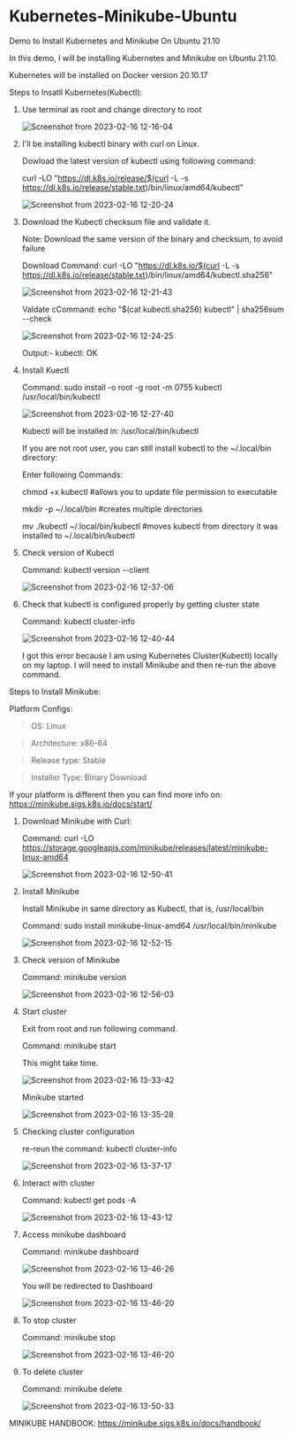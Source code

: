 # Kubernetes-Minikube-Ubuntu
Demo to Install Kubernetes and Minikube On Ubuntu 21.10

In this demo, I will be installing Kubernetes and Minikube on Ubuntu 21.10.

Kubernetes will be installed on Docker version 20.10.17

Steps to Insatll Kubernetes(Kubectl):

1. Use terminal as root and change directory to root

   ![Screenshot from 2023-02-16 12-16-04](https://user-images.githubusercontent.com/122020679/219289160-fea2904d-8dd6-482c-abfc-d8f813c49776.png)
   
2. I'll be installing kubectl binary with curl on Linux.

   Dowload the latest version of kubectl using following command:
   
   curl -LO "https://dl.k8s.io/release/$(curl -L -s https://dl.k8s.io/release/stable.txt)/bin/linux/amd64/kubectl"
   
   ![Screenshot from 2023-02-16 12-20-24](https://user-images.githubusercontent.com/122020679/219289796-a66b0d02-43c1-471b-af5f-9598c0dcdf39.png)

3. Download the Kubectl checksum file and validate it.

   Note: Download the same version of the binary and checksum, to avoid failure

   Download Command: curl -LO "https://dl.k8s.io/$(curl -L -s https://dl.k8s.io/release/stable.txt)/bin/linux/amd64/kubectl.sha256"
   
   ![Screenshot from 2023-02-16 12-21-43](https://user-images.githubusercontent.com/122020679/219290196-38a607c5-e4af-45c5-a17f-21e34bb8a7d6.png)
   
   Valdate cCommand: echo "$(cat kubectl.sha256)  kubectl" | sha256sum --check
   
   ![Screenshot from 2023-02-16 12-24-25](https://user-images.githubusercontent.com/122020679/219290583-6dc08606-e95f-4e03-81f9-a22f298dfaa1.png)
   
   Output:- kubectl: OK
   
4. Install Kuectl
   
   Command: sudo install -o root -g root -m 0755 kubectl /usr/local/bin/kubectl
   
   ![Screenshot from 2023-02-16 12-27-40](https://user-images.githubusercontent.com/122020679/219291210-fcdd6770-3dfe-41ea-aef4-6228d6ff07bf.png)
   
   Kubectl will be installed in: /usr/local/bin/kubectl
   
   If you are not root user, you can still install kubectl to the ~/.local/bin directory:
   
   Enter following Commands:
   
   chmod +x kubectl                       #allows you to update file permission to executable
   
   mkdir -p ~/.local/bin                  #creates multiple directories
   
   mv ./kubectl ~/.local/bin/kubectl      #moves kubectl from directory it was installed to ~/.local/bin/kubectl
   
5. Check version of Kubectl

   Command: kubectl version --client
   
   ![Screenshot from 2023-02-16 12-37-06](https://user-images.githubusercontent.com/122020679/219292960-3d3fb357-5b76-437b-9487-ffc1743472c8.png)
   
   
6. Check that kubectl is configured properly by getting cluster state

   Command: kubectl cluster-info
   
   ![Screenshot from 2023-02-16 12-40-44](https://user-images.githubusercontent.com/122020679/219293661-eb295b7c-f77e-4609-b1e4-bf7b4a9e869e.png)

   I got this error because I am using Kubernetes Cluster(Kubectl) locally on my laptop. I will need to install Minikube and then re-run the above      command.
   
Steps to Install Minikube:

Platform Configs:

 > OS: Linux

 > Architecture: x86-64

 > Release type: Stable

 > Installer Type: Binary Download
 
If your platform is different then you can find more info on: https://minikube.sigs.k8s.io/docs/start/

1. Download Minikube with Curl:

   Command: curl -LO https://storage.googleapis.com/minikube/releases/latest/minikube-linux-amd64
   
   ![Screenshot from 2023-02-16 12-50-41](https://user-images.githubusercontent.com/122020679/219295427-c4571929-5721-4edc-b2f7-24a9d9bdf490.png)

2. Install Minikube

   Install Minikube in same directory as Kubectl, that is, /usr/local/bin

   Command: sudo install minikube-linux-amd64 /usr/local/bin/minikube
   
   ![Screenshot from 2023-02-16 12-52-15](https://user-images.githubusercontent.com/122020679/219295896-7976298f-af9a-45b2-a3e3-25c1f93c066d.png)
   
3. Check version of Minikube

   Command: minikube version
   
   ![Screenshot from 2023-02-16 12-56-03](https://user-images.githubusercontent.com/122020679/219296620-ac04b9d2-ce71-4d0b-95a3-81636f54021a.png)

4. Start cluster

   Exit from root and run following command.

   Command: minikube start
   
   This might take time.
   
   ![Screenshot from 2023-02-16 13-33-42](https://user-images.githubusercontent.com/122020679/219304417-a46c4818-b658-414e-bab4-00f3a5b29d64.png)

   Minikube started
   
   ![Screenshot from 2023-02-16 13-35-28](https://user-images.githubusercontent.com/122020679/219304729-3eda4135-2330-4558-8f22-4a19dec9a65e.png)

5. Checking cluster configuration

   re-reun the command: kubectl cluster-info
   
   ![Screenshot from 2023-02-16 13-37-17](https://user-images.githubusercontent.com/122020679/219305130-ec07d7b4-141d-4e14-be09-e682b819df7a.png)

6. Interact with cluster

   Command: kubectl get pods -A
  
   ![Screenshot from 2023-02-16 13-43-12](https://user-images.githubusercontent.com/122020679/219306331-d95d9e47-d4c6-40c2-a50f-fb45ce7973ec.png)

7. Access minikube dashboard

   Command: minikube dashboard
  
   ![Screenshot from 2023-02-16 13-46-26](https://user-images.githubusercontent.com/122020679/219306997-b3ede4d2-7cb7-49eb-a158-47dce54c6168.png)
 
   You will be redirected to Dashboard
  
   ![Screenshot from 2023-02-16 13-46-20](https://user-images.githubusercontent.com/122020679/219307171-161dead1-0066-4759-b9d7-9c1c2cfc3947.png)
  
8. To stop cluster

   Command: minikube stop
   
   ![Screenshot from 2023-02-16 13-46-20](https://user-images.githubusercontent.com/122020679/219307577-8765b0c5-a8ac-4aed-9803-8b83e1449df7.png)

9. To delete cluster
 
   Command: minikube delete
   
   ![Screenshot from 2023-02-16 13-50-33](https://user-images.githubusercontent.com/122020679/219307919-6bdbecbc-74d5-4e5e-93e8-67ffe79d4989.png)


MINIKUBE HANDBOOK: https://minikube.sigs.k8s.io/docs/handbook/


   
   


   
